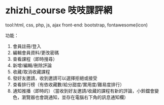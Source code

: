# zhizhi_course 吱吱課評網
tool:html, css, php, js, ajax
front-end: bootstrap, fontawesome(icon)

功能：
1. 會員註冊/登入
2. 編輯會員資料/更改密碼
3. 查看課程（即時搜尋）
4. 新增/編輯/刪除評論
5. 收藏/取消收藏課程
6. 發好友邀請，收到邀請可以選擇拒絕或接受
7. 查看排行榜（有依收藏數/給分甜度/實用度/難易度排行）
8. 通知推播（即時的）（當收到好友邀請/收藏的課程有新的評論，小鈴鐺會變色，瀏覽器也會跳通知，並存在電腦右下角的訊息通知欄）
